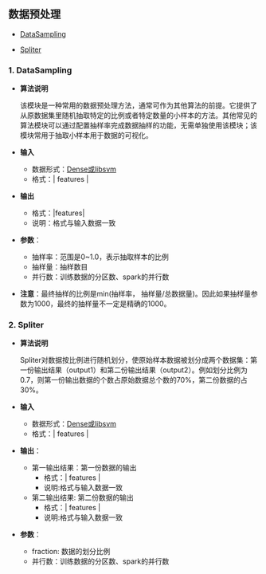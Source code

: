 ## 数据预处理
* [DataSampling](#1-datasampling)

* [Spliter](#10-spliter)

### 1. DataSampling

* **算法说明**

  该模块是一种常用的数据预处理方法，通常可作为其他算法的前提。它提供了从原数据集里随机抽取特定的比例或者特定数量的小样本的方法。其他常见的算法模块可以通过配置抽样率完成数据抽样的功能，无需单独使用该模块；该模块常用于抽取小样本用于数据的可视化。

* **输入**

  * 数据形式：[Dense或libsvm](./tdw_ml_jarvis_dataformat.md#2-数据格式要求)
  * 格式：\| features \|

* **输出**

  * 格式：\|features\|
  * 说明：格式与输入数据一致

* **参数**：

  * 抽样率：范围是0~1.0，表示抽取样本的比例
  * 抽样量：抽样数目
  * 并行数：训练数据的分区数、spark的并行数

* **注意**：最终抽样的比例是min\(抽样率， 抽样量/总数据量\)。因此如果抽样量参数为1000，最终的抽样量不一定是精确的1000。

### 2. Spliter

* **算法说明**

  Spliter对数据按比例进行随机划分，使原始样本数据被划分成两个数据集：第一份输出结果（output1）和第二份输出结果（output2）。例如划分比例为0.7，则第一份输出数据的个数占原始数据总个数的70%，第二份数据的占30%。

* **输入**

  * 数据形式：[Dense或libsvm](./tdw_ml_jarvis_dataformat.md#2-数据格式要求)
  * 格式：\| features \|

* **输出**：

  * 第一输出结果：第一份数据的输出
    * 格式：\| features \|
    * 说明:格式与输入数据一致
  * 第二输出结果: 第二份数据的输出
    * 格式：\| features \|
    * 说明:格式与输入数据一致

* **参数**：

  * fraction: 数据的划分比例
  * 并行数：训练数据的分区数、spark的并行数
